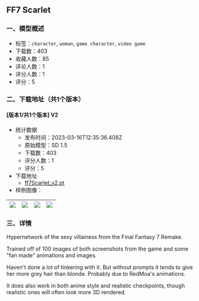 ## FF7 Scarlet
### 一、模型概述

- 标签：`character`, `woman`, `game character`, `video game`
- 下载数：403
- 收藏人数：85
- 评论人数：1
- 评分人数：1
- 评分：5

### 二、下载地址（共1个版本）

#### [版本1/共1个版本] V2

- 统计数据
  - 发布时间：2023-03-16T12:35:36.408Z
  - 原始模型：SD 1.5
  - 下载数：403
  - 评分人数：1
  - 评分：5
- 下载地址
  - [ff7Scarlet_v2.pt](https://civitai.com/api/download/models/24114)
- 样例图像：

| <img src="https://image.civitai.com/xG1nkqKTMzGDvpLrqFT7WA/a64ce053-1c41-4caa-5f05-51553e163400/width=450/261968.jpeg" /> | <img src="https://image.civitai.com/xG1nkqKTMzGDvpLrqFT7WA/75063983-024d-4063-65c3-576828d3ed00/width=450/261973.jpeg" /> | <img src="https://image.civitai.com/xG1nkqKTMzGDvpLrqFT7WA/b1bf12b7-d5c7-44e2-44f4-73c82d110300/width=450/261972.jpeg" /> | <img src="https://image.civitai.com/xG1nkqKTMzGDvpLrqFT7WA/50e56443-3e9a-47aa-64b6-18d770ee8d00/width=450/261971.jpeg" /> |
| ---- | ---- | ---- | ---- |


### 三、详情
<p>Hypernetwork of the sexy villainess from the Final Fantasy 7 Remake.</p><p>Trained off of 100 images of both screenshots from the game and some "fan made" animations and images.</p><p>Haven't done a lot of tinkering with it.  But without prompts it tends to give her more grey hair than blonde.  Probably due to RedMoa's animations.</p><p>It does also work in both anime style and realistic checkpoints, though realistic ones will often look more 3D rendered.</p>
